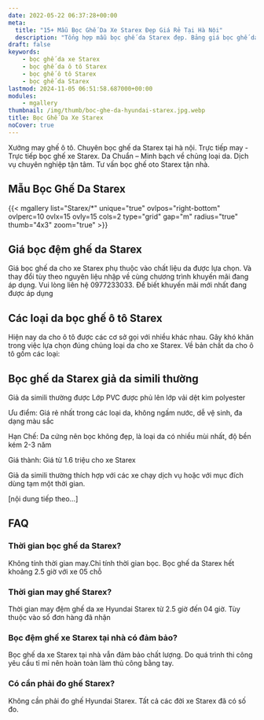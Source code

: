 ```yaml
---
date: 2022-05-22 06:37:28+00:00
meta:
  title: "15+ Mẫu Bọc Ghế Da Xe Starex Đẹp Giá Rẻ Tại Hà Nội"
  description: "Tổng hợp mẫu bọc ghế da Starex đẹp. Bảng giá bọc ghế da xe Starex. Những kinh nghiệm bọc ghế ô tô Starex. Chương trình khuyến mãi bọc ghế Hyundai Starex"
draft: false
keywords:
    - bọc ghế da xe Starex
    - bọc ghế da ô tô Starex
    - bọc ghế ô tô Starex
    - bọc ghế da Starex
lastmod: 2024-11-05 06:51:58.687000+00:00
modules:
    - mgallery
thumbnail: /img/thumb/boc-ghe-da-hyundai-starex.jpg.webp
title: Bọc Ghế Da Xe Starex
noCover: true
---
```


Xưởng may ghế ô tô. Chuyên bọc ghế da Starex tại hà nội. Trực tiếp may - Trực tiếp bọc ghế xe Starex. Da Chuẩn – Minh bạch về chủng loại da. Dịch vụ chuyên nghiệp tận tâm. Tư vấn bọc ghế oto Starex tận nhà.

## Mẫu Bọc Ghế Da Starex
{{< mgallery list="Starex/*" unique="true" ovlpos="right-bottom" ovlperc=10 ovlx=15 ovly=15 cols=2 type="grid" gap="m" radius="true" thumb="4x3" zoom="true" >}}

## Giá bọc đệm ghế da Starex

Giá bọc ghế da cho xe Starex phụ thuộc vào chất liệu da được lựa chọn. Và thay đổi tùy theo nguyên liệu nhập về cùng chương trình khuyến mãi đang áp dụng. Vui lòng liên hệ 0977233033. Để biết khuyến mãi mới nhất đang được áp dụng

## Các loại da bọc ghế ô tô Starex

Hiện nay da cho ô tô được các cơ sở gọi với nhiều khác nhau. Gây khó khăn trong việc lựa chọn đúng chủng loại da cho xe Starex. Về bản chất da cho ô tô gồm các loại:

## Bọc ghế da Starex giả da simili thường

Giả da simili thường được Lớp PVC được phủ lên lớp vải dệt kim polyester

Ưu điểm: Giá rẻ nhất trong các loại da, không ngấm nước, dễ vệ sinh, đa dạng màu sắc

Hạn Chế: Da cứng nên bọc không đẹp, là loại da có nhiều mùi nhất, độ bền kém 2-3 năm

Giá thành: Giá từ 1.6 triệu cho xe Starex

Giả da simili thường thích hợp với các xe chạy dịch vụ hoặc với mục đích dùng tạm một thời gian.

[nội dung tiếp theo...]

## FAQ

### Thời gian bọc ghế da Starex?
Không tính thời gian may.Chỉ tính thời gian bọc. Bọc ghế da Starex hết khoảng 2.5 giờ với xe 05 chỗ

### Thời gian may ghế Starex?
Thời gian may đệm ghế da xe Hyundai Starex từ 2.5 giờ đến 04 giờ. Tùy thuộc vào số đơn hàng đã nhận

### Bọc đệm ghế xe Starex tại nhà có đảm bảo?
Bọc ghế da xe Starex tại nhà vẫn đảm bảo chất lượng. Do quá trình thi công yêu cầu tỉ mỉ nên hoàn toàn làm thủ công bằng tay.

### Có cần phải đo ghế Starex?
Không cần phải đo ghế Hyundai Starex. Tất cả các đời xe Starex đã có số đo.